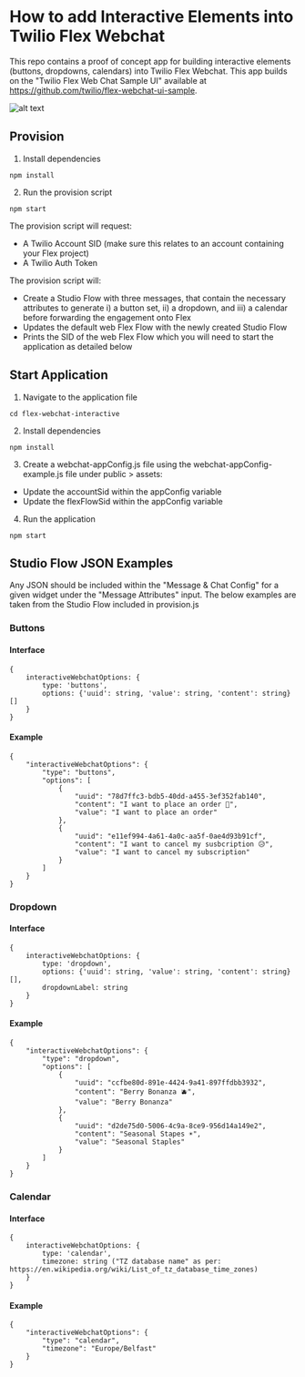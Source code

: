 # How to add Interactive Elements into Twilio Flex Webchat

This repo contains a proof of concept app for building interactive elements (buttons, dropdowns, calendars) into Twilio Flex Webchat. This app builds on the "Twilio Flex Web Chat Sample UI" available at https://github.com/twilio/flex-webchat-ui-sample.

![alt text](https://flex-interactive-webchat-assets-6896.twil.io/flex-interactives-ss.png)

## Provision

1. Install dependencies

```
npm install
```

2. Run the provision script

```
npm start
```

The provision script will request:

- A Twilio Account SID (make sure this relates to an account containing your Flex project)
- A Twilio Auth Token

The provision script will:

- Create a Studio Flow with three messages, that contain the necessary attributes to generate i) a button set, ii) a dropdown, and iii) a calendar before forwarding the engagement onto Flex
- Updates the default web Flex Flow with the newly created Studio Flow
- Prints the SID of the web Flex Flow which you will need to start the application as detailed below

## Start Application

1. Navigate to the application file

```
cd flex-webchat-interactive
```

2. Install dependencies

```
npm install
```

3. Create a webchat-appConfig.js file using the webchat-appConfig-example.js file under public > assets:

- Update the accountSid within the appConfig variable
- Update the flexFlowSid within the appConfig variable

4. Run the application

```
npm start
```

## Studio Flow JSON Examples

Any JSON should be included within the "Message & Chat Config" for a given widget under the "Message Attributes" input. The below examples are taken from the Studio Flow included in provision.js

### Buttons

#### Interface

```
{
    interactiveWebchatOptions: {
        type: 'buttons',
        options: {'uuid': string, 'value': string, 'content': string}[]
    }
}
```

#### Example

```
{
    "interactiveWebchatOptions": {
        "type": "buttons",
        "options": [
            {
                "uuid": "78d7ffc3-bdb5-40dd-a455-3ef352fab140",
                "content": "I want to place an order 🥝",
                "value": "I want to place an order"
            },
            {
                "uuid": "e11ef994-4a61-4a0c-aa5f-0ae4d93b91cf",
                "content": "I want to cancel my susbcription 😥",
                "value": "I want to cancel my subscription"
            }
        ]
    }
}
```

### Dropdown

#### Interface

```
{
    interactiveWebchatOptions: {
        type: 'dropdown',
        options: {'uuid': string, 'value': string, 'content': string}[],
        dropdownLabel: string
    }
}
```

#### Example

```
{
    "interactiveWebchatOptions": {
        "type": "dropdown",
        "options": [
            {
                "uuid": "ccfbe80d-891e-4424-9a41-897ffdbb3932",
                "content": "Berry Bonanza 🫐",
                "value": "Berry Bonanza"
            },
            {
                "uuid": "d2de75d0-5006-4c9a-8ce9-956d14a149e2",
                "content": "Seasonal Stapes ☀️",
                "value": "Seasonal Staples"
            }
        ]
    }
}
```

### Calendar

#### Interface

```
{
    interactiveWebchatOptions: {
        type: 'calendar',
        timezone: string ("TZ database name" as per: https://en.wikipedia.org/wiki/List_of_tz_database_time_zones)
    }
}
```

#### Example

```
{
    "interactiveWebchatOptions": {
        "type": "calendar",
        "timezone": "Europe/Belfast"
    }
}
```
